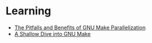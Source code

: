 # Learning

- [The Pitfalls and Benefits of GNU Make Parallelization]
- [A Shallow Dive into GNU Make]



[The Pitfalls and Benefits of GNU Make Parallelization]: <https://www.cmcrossroads.com/article/pitfalls-and-benefits-gnu-make-parallelization>
[A Shallow Dive into GNU Make]: <https://interrupt.memfault.com/blog/gnu-make-guidelines>
